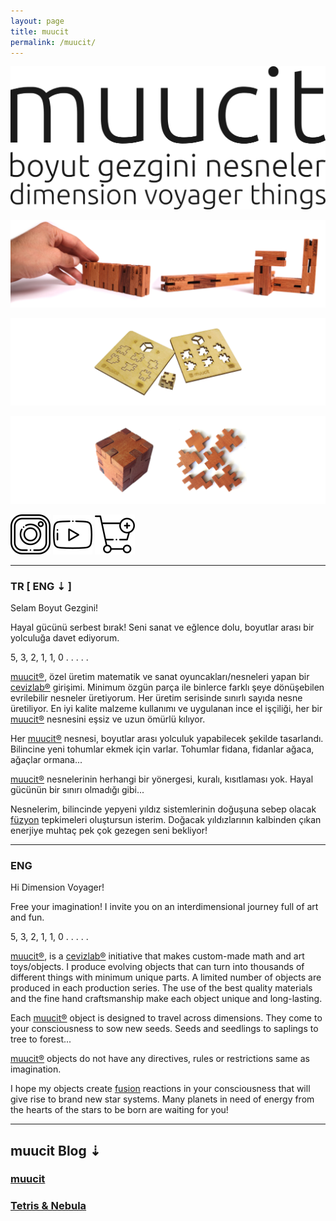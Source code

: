 ```yaml
---
layout: page
title: muucit
permalink: /muucit/
---
```


![muucit Logo](/assets/img/muucit-logo.png "muucit Logo")

[![Nebula](/assets/img/nebula-banner-01.png "Nebula")](/magaza-store/)

[![QB 15](/assets/img/qb-15-banner-01.png "qb 15")](/magaza-store/)

[![QB 50](/assets/img/qb-50-banner-01.png "qb 50")](/magaza-store/)

[![Instagram Icon](/assets/img/instagram-icon.png "Instagram")](https://www.instagram.com/muucit/)
[![Youtube Icon](/assets/img/youtube-icon.png "Youtube")](https://www.youtube.com/channel/UCzAo3peHOsI10nQeO_nmg6Q)
[![Cart Icon](/assets/img/cart-icon.png "Shopier")](/magaza-store/)

---

### TR [ ENG ⇣ ]

Selam Boyut Gezgini!

Hayal gücünü serbest bırak! Seni sanat ve eğlence dolu, boyutlar arası bir
yolculuğa davet ediyorum.

5, 3, 2, 1, 1, 0 . . . . .

[muucit®](/muucit/), özel üretim matematik ve sanat oyuncakları/nesneleri
yapan bir [cevizlab®](/cevizlab/) girişimi. Minimum özgün parça ile binlerce
farklı şeye dönüşebilen evrilebilir nesneler üretiyorum. Her üretim serisinde
sınırlı sayıda nesne üretiliyor. En iyi kalite malzeme kullanımı ve uygulanan
ince el işçiliği, her bir [muucit®](/muucit/) nesnesini eşsiz ve uzun ömürlü
kılıyor.

Her [muucit®](/muucit/) nesnesi, boyutlar arası yolculuk yapabilecek şekilde
tasarlandı. Bilincine yeni tohumlar ekmek için varlar.  Tohumlar fidana,
fidanlar ağaca, ağaçlar ormana...

[muucit®](/muucit/) nesnelerinin herhangi bir yönergesi, kuralı, kısıtlaması
yok. Hayal gücünün bir sınırı olmadığı gibi...

Nesnelerim, bilincinde yepyeni yıldız sistemlerinin doğuşuna sebep olacak
[füzyon](https://tr.wikipedia.org/wiki/N%C3%BCkleer_f%C3%BCzyon) tepkimeleri
oluştursun isterim. Doğacak yıldızlarının kalbinden çıkan enerjiye muhtaç pek
çok gezegen seni bekliyor!

---

### ENG

Hi Dimension Voyager!

Free your imagination! I invite you on an interdimensional journey full of art
and fun.

5, 3, 2, 1, 1, 0 . . . . .

[muucit®](/muucit/), is a [cevizlab®](/cevizlab/) initiative that makes
custom-made math and art toys/objects. I produce evolving objects that can
turn into thousands of different things with minimum unique parts. A limited
number of objects are produced in each production series. The use of the best
quality materials and the fine hand craftsmanship make each object unique and
long-lasting.

Each [muucit®](/muucit/) object is designed to travel across dimensions. They
come to your consciousness to sow new seeds. Seeds and seedlings to saplings
to tree to forest...

[muucit®](/muucit/) objects do not have any directives, rules or restrictions
same as imagination.

I hope my objects create
[fusion](https://en.wikipedia.org/wiki/Nuclear_fusion) reactions in your
consciousness that will give rise to brand new star systems. Many planets in
need of energy from the hearts of the stars to be born are waiting for you!

---

## muucit Blog ⇣

### [muucit](/muucit/2020/09/28/muucit.html)

### [Tetris & Nebula](/muucit/2020/09/29/tetris-nebula.html)